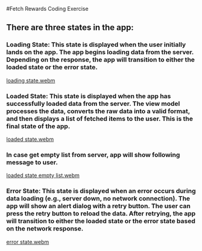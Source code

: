 #Fetch Rewards Coding Exercise

## There are three states in the app:

### Loading State: This state is displayed when the user initially lands on the app. The app begins loading data from the server. Depending on the response, the app will transition to either the loaded state or the error state.
[loading state.webm](https://github.com/KechengTao1205/FetchRewardsCodingExercise/assets/173308411/8707da63-fb6b-458b-9203-e3bc2ab63191)

### Loaded State: This state is displayed when the app has successfully loaded data from the server. The view model processes the data, converts the raw data into a valid format, and then displays a list of fetched items to the user. This is the final state of the app. 
[loaded state.webm](https://github.com/KechengTao1205/FetchRewardsCodingExercise/assets/173308411/e689e37b-a3cc-4388-a5ef-bac6f35f2c38)

### In case get empty list from server, app will show following message to user.
[loaded state empty list.webm](https://github.com/KechengTao1205/FetchRewardsCodingExercise/assets/173308411/f02d2459-9120-4277-a7cc-c0a2153aaad4)

### Error State: This state is displayed when an error occurs during data loading (e.g., server down, no network connection). The app will show an alert dialog with a retry button. The user can press the retry button to reload the data. After retrying, the app will transition to either the loaded state or the error state based on the network response.
[error state.webm](https://github.com/KechengTao1205/FetchRewardsCodingExercise/assets/173308411/28d4f3ea-8c9f-4e5f-a842-ae7170d7758e)
